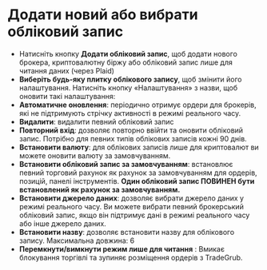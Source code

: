 # **Додати новий або вибрати обліковий запис**

- Натисніть кнопку **Додати обліковий запис**, щоб додати нового брокера, криптовалютну біржу або обліковий запис лише для читання даних (через Plaid)
- **Виберіть будь-яку плитку облікового запису**, щоб змінити його налаштування. Натисніть кнопку «Налаштування» з назви, щоб оновити такі налаштування:
- **Автоматичне оновлення**: періодично отримує ордери для брокерів, які не підтримують стрічку активності в режимі реального часу.
- **Видалити**: видалити певний обліковий запис
- **Повторний вхід**: дозволяє повторно ввійти та оновити обліковий запис. Потрібно для певних типів облікових записів кожні 90 днів.
- **Встановити валюту**: для облікових записів лише для криптовалют ви можете оновити валюту за замовчуванням.
- **Встановити обліковий запис за замовчуванням**: встановлює певний торговий рахунок як рахунок за замовчуванням для ордерів, позицій, панелі інструментів. **Один обліковий запис ПОВИНЕН бути встановлений як рахунок за замовчуванням.**
- **Встановити джерело даних**: дозволяє вибрати джерело даних у режимі реального часу. Ви можете вибрати певний брокерський обліковий запис, якщо він підтримує дані в режимі реального часу або інше джерело даних.
- **Встановити назву**: дозволяє встановити назву для облікового запису. Максимальна довжина: 6
- **Перемкнути/вимкнути режим лише для читання** : Вмикає блокування торгівлі та зупиняє розміщення ордерів з TradeGrub.
